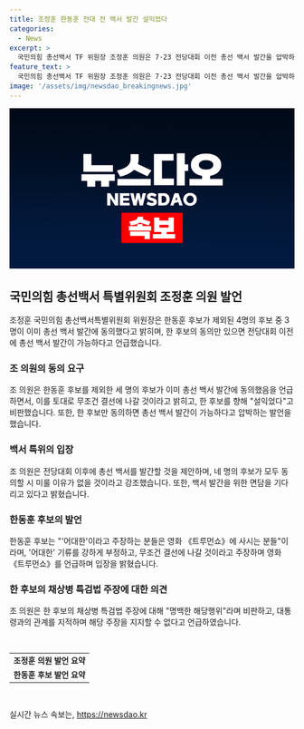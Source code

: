 ```yaml
---
title: 조정훈 한동훈 전대 전 백서 발간 설익었다
categories:
  - News
excerpt: >
  국민의힘 총선백서 TF 위원장 조정훈 의원은 7·23 전당대회 이전 총선 백서 발간을 압박하며, 한동훈 후보를 공격하고 후보 3명이 동의한 것을 강조했다. 한동훈 후보에 대해 특검법 주장은 해당행위라며 비판했고, 어대한 주장을 트루먼쇼에 비유하며 결선으로 향하는 의향을 강조했다.
feature_text: >
  국민의힘 총선백서 TF 위원장 조정훈 의원은 7·23 전당대회 이전 총선 백서 발간을 압박하며, 한동훈 후보를 공격하고 후보 3명이 동의한 것을 강조했다. 한동훈 후보에 대해 특검법 주장은 해당행위라며 비판했고, 어대한 주장을 트루먼쇼에 비유하며 결선으로 향하는 의향을 강조했다.
image: '/assets/img/newsdao_breakingnews.jpg'
---
```


<p><img src="/assets/img/newsdao_breakingnews.jpg" alt="bookingtag 속보" /></p>

<h2 data-ke-size="size26">국민의힘 총선백서 특별위원회 조정훈 의원 발언</h2>

<p data-ke-size="size16">조정훈 국민의힘 총선백서특별위원회 위원장은 한동훈 후보가 제외된 4명의 후보 중 3명이 이미 총선 백서 발간에 동의했다고 밝히며, 한 후보의 동의만 있으면 전당대회 이전에 총선 백서 발간이 가능하다고 언급했습니다.</p>

<h3>조 의원의 동의 요구</h3>

<p data-ke-size="size16">조 의원은 한동훈 후보를 제외한 세 명의 후보가 이미 총선 백서 발간에 동의했음을 언급하면서, 이를 토대로 무조건 결선에 나갈 것이라고 밝히고, 한 후보를 향해 "설익었다"고 비판했습니다. 또한, 한 후보만 동의하면 총선 백서 발간이 가능하다고 압박하는 발언을 했습니다.</p>

<h3>백서 특위의 입장</h3>

<p data-ke-size="size16">조 의원은 전당대회 이후에 총선 백서를 발간할 것을 제안하며, 네 명의 후보가 모두 동의할 시 미룰 이유가 없을 것이라고 강조했습니다. 또한, 백서 발간을 위한 면담을 기다리고 있다고 밝혔습니다.</p>

<h3>한동훈 후보의 발언</h3>

<p data-ke-size="size16">한동훈 후보는 "'어대한'이라고 주장하는 분들은 영화 《트루먼쇼》에 사시는 분들"이라며, '어대한' 기류를 강하게 부정하고, 무조건 결선에 나갈 것이라고 주장하며 영화 《트루먼쇼》를 언급하며 입장을 밝혔습니다.</p>

<h3>한 후보의 채상병 특검법 주장에 대한 의견</h3>

<p data-ke-size="size16">조 의원은 한 후보의 채상병 특검법 주장에 대해 "명백한 해당행위"라며 비판하고, 대통령과의 관계를 지적하며 해당 주장을 지지할 수 없다고 언급하였습니다.</p>

<p data-ke-size="size16">&nbsp;</p>

<table>
    <tbody>
        <tr>
            <td style="text-align: center; height: 17px;"><b>조정훈 의원 발언 요약</b></td>
        </tr>
        <tr>
            <td style="text-align: center; height: 17px;"><b>한동훈 후보 발언 요약</b></td>
        </tr>
    </tbody>
</table>

<p data-ke-size="size16">&nbsp;</p>
실시간 뉴스 속보는, <a href="https://newsdao.kr" rel="dofollow">https://newsdao.kr</a>


